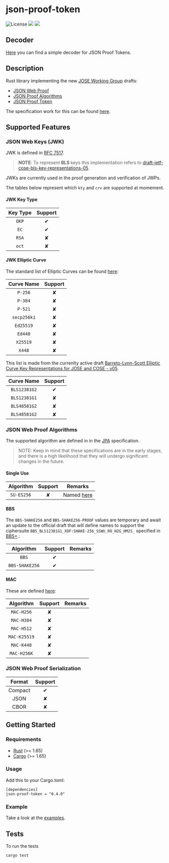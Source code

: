 # json-proof-token

![License](https://img.shields.io/badge/License-Apache_2.0-blue.svg)
[![](https://img.shields.io/crates/v/json-proof-token?style=flat-square)](https://crates.io/crates/json-proof-token)
[![](https://img.shields.io/docsrs/json-proof-token?style=flat-square)](https://docs.rs/json-proof-token/)


## Decoder

[Here](https://cybersecurity-links.github.io/json-proof-token/) you can find a simple decoder for JSON Proof Tokens.

## Description

Rust library implementing the new [JOSE Working Group](https://datatracker.ietf.org/wg/jose/documents/) drafts:
- [JSON Web Proof](https://datatracker.ietf.org/doc/html/draft-ietf-jose-json-web-proof-08)
- [JSON Proof Algorithms](https://datatracker.ietf.org/doc/html/draft-ietf-jose-json-proof-algorithms-08) 
- [JSON Proof Token](https://datatracker.ietf.org/doc/html/draft-ietf-jose-json-proof-token-03)

The specification work for this can be found [here](https://github.com/json-web-proofs/json-web-proofs).

## Supported Features

### JSON Web Keys (JWK)

JWK is defined in [RFC 7517](https://tools.ietf.org/html/rfc7517).

> **NOTE**: To represent **BLS** keys this implementation refers to [draft-ietf-cose-bls-key-representations-05](https://datatracker.ietf.org/doc/html/draft-ietf-cose-bls-key-representations-06).

JWKs are currently used in the proof generation and verification of JWPs.

The tables below represent which `kty` and `crv` are supported at momement.

#### JWK Key Type

| Key Type | Support |
|:--------:|:-------:|
|   `OKP`  |    ✔    |
|   `EC`   |    ✔    |
|   `RSA`  |    ✘    |
|   `oct`  |    ✘    |


#### JWK Elliptic Curve
The standard list of Elliptic Curves can be found [here](https://www.iana.org/assignments/jose/jose.xhtml#web-key-elliptic-curve):

|  Curve Name | Support |
|:---------:|:-------:|
| `P-256` |    ✘    |
|  `P-384`  |    ✘    |
|  `P-521` |    ✘    |
|   `secp256k1`  |    ✘    |
| `Ed25519` |    ✘    |
|  `Ed448`  |    ✘    |
|  `X25519` |    ✘    |
|   `X448`  |    ✘    |


This list is made from the currenlty active draft [Barreto-Lynn-Scott Elliptic Curve Key Representations for JOSE and COSE - v05](https://datatracker.ietf.org/doc/html/draft-ietf-cose-bls-key-representations-06#section-2.2.3).

|  Curve Name | Support |
|:---------:|:-------:|
|  `BLS12381G2` |    ✔    |
|  `BLS12381G1` |    ✘    |
|  `BLS48581G2` |    ✘    |
|  `BLS48581G2` |    ✘    |

### JSON Web Proof Algorithms

The supported algorithm are defined in in the [JPA](https://datatracker.ietf.org/doc/html/draft-ietf-jose-json-proof-algorithms) specification.

> NOTE: Keep in mind that these specifications are in the early stages, and there is a high likelihood that they will undergo significant changes in the future.

#### Single Use
| Algorithm | Support | Remarks |
|:---------:|:-------:|:-------:|
|   `SU-ES256`   |    ✘    |   Named [here](https://datatracker.ietf.org/doc/html/draft-ietf-jose-json-proof-algorithms#section-6.1.10)       |



#### BBS

The `BBS-SHAKE256` and `BBS-SHAKE256-PROOF` values are temporary and await an update to the official draft that will define names to support  the ciphersuite  `BBS_BLS12381G1_XOF:SHAKE-256_SSWU_RO_H2G_HM2S_` specified in [BBS+](https://datatracker.ietf.org/doc/html/draft-irtf-cfrg-bbs-signatures-07#name-bls12-381-ciphersuites).:

| Algorithm | Support | Remarks |
|:---------:|:-------:|:-------:|
|    `BBS`    |    ✔    |         |
|    `BBS-SHAKE256`    |    ✔    |         |

#### MAC

These are defined [here](https://datatracker.ietf.org/doc/html/draft-ietf-jose-json-proof-algorithms#section-6.3.9):

| Algorithm | Support | Remarks |
|:---------:|:-------:|:-------:|
|    `MAC-H256`    |    ✘    |         |
|    `MAC-H384`    |    ✘    |         |
|    `MAC-H512`    |    ✘    |         |
|    `MAC-K25519`    |    ✘    |         |
|    `MAC-K448`    |    ✘    |         |
|    `MAC-H256K`    |    ✘    |         |


### JSON Web Proof Serialization

| Format         | Support |
|:----------------:|:---------:|
| Compact        |  ✔    |
| JSON   |  ✘    |
| CBOR   |  ✘    |










## Getting Started


### Requirements

- [Rust](https://www.rust-lang.org/) (>= 1.65)
- [Cargo](https://doc.rust-lang.org/cargo/) (>= 1.65)


### Usage

Add this to your Cargo.toml:

```
[dependencies]
json-proof-token = "0.4.0"
```

### Example
Take a look at the [examples](https://github.com/Cybersecurity-LINKS/json-proof-token/tree/main/examples).

## Tests
To run the tests
```sh
cargo test
```